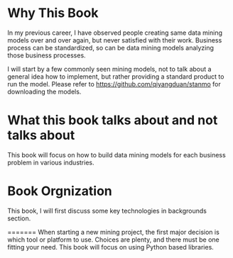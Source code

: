 Why This Book
=======

In my previous career, I have observed people creating same data mining models over and over again, but never satisfied with their work.
Business process can be standardized, so can be data mining models analyzing those business processes.

I will start by a few commonly seen mining models, not to talk about a general idea how to implement, but rather providing a standard product to run the model. Please refer to https://github.com/qiyangduan/stanmo for downloading the models.


# What this book talks about and not talks about
This book will focus on how to build data mining models for each business problem in various industries.

# Book Orgnization

This book, I will first discuss some key technologies in backgrounds section. 


=======
When starting a new mining project, the first major decision is which tool or platform to use. Choices are plenty, and there must be one fitting your need. This book will focus on using Python based libraries. 


